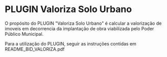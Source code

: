 # PLUGIN Valoriza Solo Urbano

O propósito do PLUGIN "Valoriza Solo Urbano" é calcular a valorização de imoveis em decorrencia da implantação de obra viabilizada pelo Poder Público Municipal.

Para a utilização do PLUGIN, seguir as instruções contidas em README_BID_VALORIZA.pdf 

